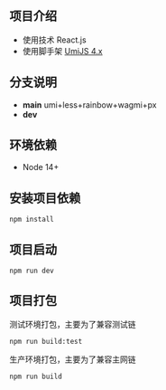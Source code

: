 



## 项目介绍

- 使用技术 React.js
- 使用脚手架 [UmiJS 4.x](https://umijs.org/docs/introduce/introduce)

## 分支说明
- **main** umi+less+rainbow+wagmi+px
- **dev** 


## 环境依赖

- Node 14+

## 安装项目依赖

```
npm install
```

## 项目启动

```
npm run dev
```

## 项目打包
测试环境打包，主要为了兼容测试链
```
npm run build:test
```
生产环境打包，主要为了兼容主网链
```
npm run build
```
